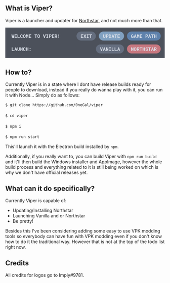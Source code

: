 ## What is Viper?

Viper is a launcher and updater for [Northstar](https://github.com/R2Northstar/Northstar), and not much more than that.

<p align="center">
  <img src="preview.png">
</p>

## How to?

Currently Viper is in a state where I dont have release builds ready for people to download, instead if you really do wanna play with it, you can run it with Node... Simply do as follows:

```sh
$ git clone https://github.com/0neGal/viper

$ cd viper

$ npm i

$ npm run start
```

This'll launch it with the Electron build installed by `npm`.

Additionally, if you really want to, you can build Viper with `npm run build` and it'll then build the Windows installer and AppImage, however the whole build process and everything related to it is still being worked on which is why we don't have official releases yet.

## What can it do specifically?

Currently Viper is capable of:

 * Updating/Installing Northstar
 * Launching Vanilla and or Northstar
 * Be pretty!

Besides this I've been considering adding some easy to use VPK modding tools so everybody can have fun with VPK modding even if you don't know how to do it the traditional way. However that is not at the top of the todo list right now.

## Credits

All credits for logos go to Imply#9781.
